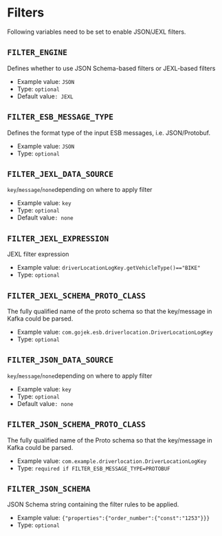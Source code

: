 # Filters

Following variables need to be set to enable JSON/JEXL filters.

## `FILTER_ENGINE`

Defines whether to use JSON Schema-based filters or JEXL-based filters

* Example value: `JSON`
* Type: `optional`
* Default value`: JEXL`

## `FILTER_ESB_MESSAGE_TYPE`

Defines the format type of the input ESB messages, i.e. JSON/Protobuf.

* Example value: `JSON`
* Type: `optional`

## `FILTER_JEXL_DATA_SOURCE`

`key`/`message`/`none`depending on where to apply filter

* Example value: `key`
* Type: `optional`
* Default value`: none`

## `FILTER_JEXL_EXPRESSION`

JEXL filter expression

* Example value: `driverLocationLogKey.getVehicleType()=="BIKE"`
* Type: `optional`

## `FILTER_JEXL_SCHEMA_PROTO_CLASS`

The fully qualified name of the proto schema so that the key/message in Kafka could be parsed.

* Example value: `com.gojek.esb.driverlocation.DriverLocationLogKey`
* Type: `optional`

## `FILTER_JSON_DATA_SOURCE`

`key`/`message`/`none`depending on where to apply filter

* Example value: `key`
* Type: `optional`
* Default value`: none`

## `FILTER_JSON_SCHEMA_PROTO_CLASS`

The fully qualified name of the Proto schema so that the key/message in Kafka could be parsed.

* Example value: `com.example.driverlocation.DriverLocationLogKey`
* Type: `required if FILTER_ESB_MESSAGE_TYPE=PROTOBUF`

## `FILTER_JSON_SCHEMA`

JSON Schema string containing the filter rules to be applied.

* Example value: `{"properties":{"order_number":{"const":"1253"}}}`
* Type: `optional`

